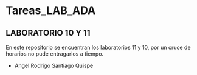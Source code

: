 # Tareas_LAB_ADA
## LABORATORIO 10 Y 11
<p> En este repositorio se encuentran los laboratorios 11 y 10, por un cruce de horarios no pude entragarlos a tiempo.</p>
<ul>
  <li>Angel Rodrigo Santiago Quispe</li>
</ul>
  
